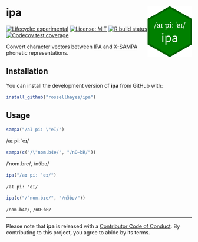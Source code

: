 
<!-- README.md is generated from README.Rmd. Please edit that file -->

# ipa <img src="man/figures/logo.png?raw=TRUE" align="right" height="138" />

<!-- badges: start -->

[![Lifecycle:
experimental](https://img.shields.io/badge/lifecycle-experimental-orange.svg)](https://www.tidyverse.org/lifecycle/#experimental)
[![License:
MIT](https://img.shields.io/badge/license-MIT-blueviolet.svg)](https://opensource.org/licenses/MIT)
[![R build
status](https://github.com/rossellhayes/ipa/workflows/R-CMD-check/badge.svg)](https://github.com/rossellhayes/ipa/actions)
[![Codecov test
coverage](https://codecov.io/gh/rossellhayes/ipa/branch/master/graph/badge.svg)](https://codecov.io/gh/rossellhayes/ipa?branch=master)
<!-- badges: end -->

Convert character vectors between
[IPA](https://en.wikipedia.org/wiki/International_Phonetic_Alphabet) and
[X-SAMPA](https://en.wikipedia.org/wiki/X-SAMPA) phonetic
representations.

## Installation

You can install the development version of **ipa** from GitHub with:

``` r
install_github("rossellhayes/ipa")
```

## Usage

``` r
sampa("/aI pi: \"eI/")
```

/aɪ piː ˈeɪ/

``` r
sampa(c("/\"nom.b4e/", "/nO~bR/"))
```

/ˈnom.bɾe/, /nɔ̃bʁ/

``` r
ipa("/aɪ piː ˈeɪ/")
```

`/aI pi: "eI/`

``` r
ipa(c("/ˈnom.bɾe/", "/nɔ̃bʁ/"))
```

`/nom.b4e/`, `/nO~bR/`

<!-- `ipa()` does not work in Rmarkdown, but does work in the console -->

-----

Please note that **ipa** is released with a [Contributor Code of
Conduct](https://contributor-covenant.org/version/2/0/CODE_OF_CONDUCT.html).
By contributing to this project, you agree to abide by its terms.
